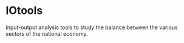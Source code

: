# IOtools
Input-output analysis tools to study the balance between the various sectors of the national economy.
